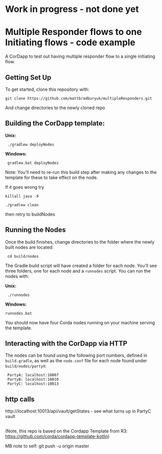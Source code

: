 

# Work in progress - not done yet


# Multiple Responder flows to one Initiating flows - code example

A CorDapp to test out having multiple responder flow to a single initiating flow.





## Getting Set Up

To get started, clone this repository with:

    git clone https://github.com/mattbradburyuk/multipleResponders.git

And change directories to the newly cloned repo

     

## Building the CorDapp template:

**Unix:** 

     ./gradlew deployNodes

**Windows:**

     gradlew.bat deployNodes

Note: You'll need to re-run this build step after making any changes to
the template for these to take effect on the node.

If it goes wrong try 
    
    killall java -9
    
    ./gradlew clean
    
then retry to buildNodes

## Running the Nodes

Once the build finishes, change directories to the folder where the newly
built nodes are located:

     cd build/nodes

The Gradle build script will have created a folder for each node. You'll
see three folders, one for each node and a `runnodes` script. You can
run the nodes with:

**Unix:**

     ./runnodes

**Windows:**

    runnodes.bat

You should now have four Corda nodes running on your machine serving 
the template.


## Interacting with the CorDapp via HTTP

The nodes can be found using the following port numbers, defined in 
`build.gradle`, as well as the `node.conf` file for each node found
under `build/nodes/partyX`:

     PartyA: localhost:10007
     PartyB: localhost:10010
     PartyC: localhost:10013 

## http calls



http://localhost:10013/api/vault/getStates - see what turns up in PartyC vault

## 

(Note, this repo is based on the Cordapp Template from R3: https://github.com/corda/cordapp-template-kotlin)

MB note to self: git push -u origin master